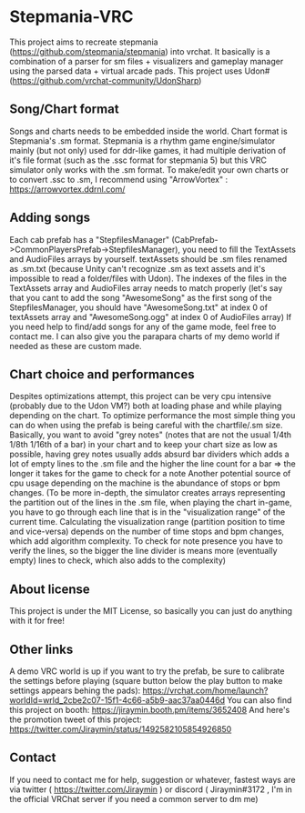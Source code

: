 # Stepmania-VRC
This project aims to recreate stepmania (https://github.com/stepmania/stepmania) into vrchat. It basically is a combination of a parser for sm files + visualizers and gameplay manager using the parsed data + virtual arcade pads.
This project uses Udon# (https://github.com/vrchat-community/UdonSharp)

## Song/Chart format
Songs and charts needs to be embedded inside the world. Chart format is Stepmania's .sm format.
Stepmania is a rhythm game engine/simulator mainly (but not only) used for ddr-like games, it had multiple derivation of it's file format (such as the .ssc format for stepmania 5) but this VRC simulator only works with the .sm format.
To make/edit your own charts or to convert .ssc to .sm, I recommend using "ArrowVortex" : https://arrowvortex.ddrnl.com/

## Adding songs
Each cab prefab has a "StepfilesManager" (CabPrefab->CommonPlayersPrefab->StepfilesManager), you need to fill the TextAssets and AudioFiles arrays by yourself. textAssets should be .sm files renamed as .sm.txt (because Unity can't recognize .sm as text assets and it's impossible to read a folder/files with Udon).
The indexes of the files in the TextAssets array and AudioFiles array needs to match properly (let's say that you cant to add the song "AwesomeSong" as the first song of the StepfilesManager, you should have "AwesomeSong.txt" at index 0 of textAssets array and "AwesomeSong.ogg" at index 0 of AudioFiles array)
If you need help to find/add songs for any of the game mode, feel free to contact me. I can also give you the parapara charts of my demo world if needed as these are custom made.

## Chart choice and performances
Despites optimizations attempt, this project can be very cpu intensive (probably due to the Udon VM?) both at loading phase and while playing depending on the chart. To optimize performance the most simple thing you can do when using the prefab is being careful with the chartfile/.sm size.
Basically, you want to avoid "grey notes" (notes that are not the usual 1/4th 1/8th 1/16th of a bar) in your chart and to keep your chart size as low as possible, having grey notes usually adds absurd bar dividers which adds a lot of empty lines to the .sm file and the higher the line count for a bar => the longer it takes for the game to check for a note
Another potential source of cpu usage depending on the machine is the abundance of stops or bpm changes.
(To be more in-depth, the simulator creates arrays representing the partition out of the lines in the .sm file, when playing the chart in-game, you have to go through each line that is in the "visualization range" of the current time. 
Calculating the visualization range (partition position to time and vice-versa) depends on the number of time stops and bpm changes, which add algorithm complexity. To check for note presence you have to verify the lines, so the bigger the line divider is means more (eventually empty) lines to check, which also adds to the complexity)

## About license
This project is under the MIT License, so basically you can just do anything with it for free!

## Other links
A demo VRC world is up if you want to try the prefab, be sure to calibrate the settings before playing (square button below the play button to make settings appears behing the pads): https://vrchat.com/home/launch?worldId=wrld_2cbe2c07-15f1-4c66-a5b9-aac37aa0446d
You can also find this project on booth: https://jiraymin.booth.pm/items/3652408
And here's the promotion tweet of this project: https://twitter.com/Jiraymin/status/1492582105854926850

## Contact
If you need to contact me for help, suggestion or whatever, fastest ways are via twitter ( https://twitter.com/Jiraymin ) or discord ( Jiraymin#3172 , I'm in the official VRChat server if you need a common server to dm me)
